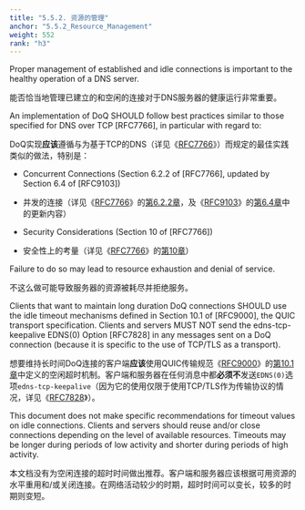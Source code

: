 ```yaml
---
title: "5.5.2. 资源的管理"
anchor: "5.5.2_Resource_Management"
weight: 552
rank: "h3"
---
```


Proper management of established and idle connections is important to the healthy operation of a DNS server.

能否恰当地管理已建立的和空闲的连接对于DNS服务器的健康运行非常重要。

An implementation of DoQ SHOULD follow best practices similar to those specified for DNS over TCP [RFC7766], in particular with regard to:

DoQ实现**应该**遵循与为基于TCP的DNS（详见《[RFC7766]()》）而规定的最佳实践类似的做法，特别是：

* Concurrent Connections (Section 6.2.2 of [RFC7766], updated by Section 6.4 of [RFC9103])

* 并发的连接（详见《[RFC7766]()》的[第6.2.2章]()，及《[RFC9103]()》的[第6.4章]()中的更新内容）

* Security Considerations (Section 10 of [RFC7766])

* 安全性上的考量（详见《[RFC7766]()》的[第10章]()）

Failure to do so may lead to resource exhaustion and denial of service.

不这么做可能导致服务器的资源被耗尽并拒绝服务。

Clients that want to maintain long duration DoQ connections SHOULD use the idle timeout mechanisms defined in Section 10.1 of [RFC9000], the QUIC transport specification. Clients and servers MUST NOT send the edns-tcp-keepalive EDNS(0) Option [RFC7828] in any messages sent on a DoQ connection (because it is specific to the use of TCP/TLS as a transport).

想要维持长时间DoQ连接的客户端**应该**使用QUIC传输规范《[RFC9000]()》的[第10.1章]()中定义的空闲超时机制。客户端和服务器在任何消息中都**必须不**发送`EDNS(0)`选项`edns-tcp-keepalive`（因为它的使用仅限于使用TCP/TLS作为传输协议的情况，详见《[RFC7828]()》）。

This document does not make specific recommendations for timeout values on idle connections. Clients and servers should reuse and/or close connections depending on the level of available resources. Timeouts may be longer during periods of low activity and shorter during periods of high activity.

本文档没有为空闲连接的超时时间做出推荐。客户端和服务器应该根据可用资源的水平重用和/或关闭连接。在网络活动较少的时期，超时时间可以变长，较多的时期则变短。
